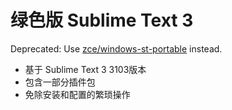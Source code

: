# 绿色版 Sublime Text 3


Deprecated: Use [zce/windows-st-portable](https://github.com/zce/windows-st-portable) instead.



- 基于 Sublime Text 3 3103版本
- 包含一部分插件包
- 免除安装和配置的繁琐操作
